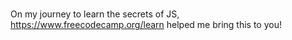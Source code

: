 #

On my journey to learn the secrets of JS, https://www.freecodecamp.org/learn helped me bring this to you!